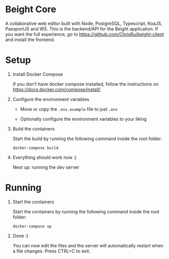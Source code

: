 # Beight Core
A collaborative web editor built with Node, PostgreSQL, Typescript, KoaJS, PassportJS and WS.
This is the backend/API for the Beight application. If you want the full experience, go to https://github.com/ChrisRu/beight-client and install the frontend.

# Setup
1. Install Docker Compose

      If you don't have docker compose installed, follow the instructions on https://docs.docker.com/compose/install/

2. Configure the environment variables

      - Move or copy the `.env.example` file to just `.env`

      - Optionally configure the environment variables to your liking

3. Build the containers

      Start the build by running the following command inside the root folder:

      `docker-compose build`

4. Everything should work now :)

      Next up: running the dev server

# Running

1. Start the containers

      Start the containers by running the following command inside the root folder:

      `docker-compose up`

2. Done :)

      You can now edit the files and the server will automatically restart when a file changes.
      Press CTRL+C to exit.
